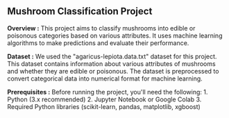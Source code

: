 ## Mushroom Classification Project
**Overview :**
    This project aims to classify mushrooms into edible or poisonous categories based on various attributes. It uses machine learning algorithms to make predictions and evaluate their performance.

**Dataset :**
    We used the "agaricus-lepiota.data.txt" dataset for this project. This dataset contains information about various attributes of mushrooms and whether they are edible or poisonous. The dataset is preprocessed to convert categorical data into numerical format for machine learning.

**Prerequisites :**
Before running the project, you'll need the following:
    1. Python (3.x recommended)
    2. Jupyter Notebook or Google Colab
    3. Required Python libraries (scikit-learn, pandas, matplotlib, xgboost)
